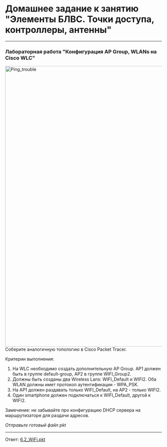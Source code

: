 # Домашнее задание к занятию "Элементы БЛВС. Точки доступа, контроллеры, антенны"

---

### Лабораторная работа "Конфигурация AP Group, WLANs на Cisco WLC"

<img width="900" alt="Ping_trouble" src="https://user-images.githubusercontent.com/51816695/170044506-c48a99c0-d6a4-4c3b-9a21-8741f806e04e.png">
Соберите аналогичную топологию в Cisco Packet Tracer.   

Критерии выполнения:
1. На WLC необходимо создать дополнительную AP Group. AP1 должен быть в группе default-group, AP2 в группе WIFI_Group2.
2. Должны быть созданы два Wireless Lans: WIFI_Default и WIFI2. Оба WLAN должны имет протокол аутентификации - WPA_PSK.
3. На AP1 должен раздавать только WIFI_Default, на AP2 - только WIFI2.
4. Один smartphone должен подключаться к WIFI_Default, другой к WIFI2.

Замечение: не забывайте про конфигурацию DHCP сервера на маршрутизаторе для раздачи адресов.

*Отправьте готовый файл pkt*

---

Ответ: [6.2_WiFi.pkt](./files/6.2_wifi.pkt)
